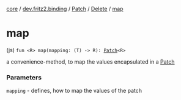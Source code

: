 [core](../../../index.md) / [dev.fritz2.binding](../../index.md) / [Patch](../index.md) / [Delete](index.md) / [map](./map.md)

# map

(js) `fun <R> map(mapping: (T) -> R): `[`Patch`](../index.md)`<R>`

a convenience-method, to map the values encapsulated in a [Patch](../index.md)

### Parameters

`mapping` - defines, how to map the values of the patch
